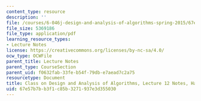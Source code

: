 ```yaml
---
content_type: resource
description: ''
file: /courses/6-046j-design-and-analysis-of-algorithms-spring-2015/67e57b7bb3f1c85b3271937e3d355030_MIT6_046JS15_writtenlec12.pdf
file_size: 5369186
file_type: application/pdf
learning_resource_types:
- Lecture Notes
license: https://creativecommons.org/licenses/by-nc-sa/4.0/
ocw_type: OCWFile
parent_title: Lecture Notes
parent_type: CourseSection
parent_uid: f0632fab-33fe-b54f-79db-e7aead7c2a75
resourcetype: Document
title: Class on Design and Analysis of Algorithms, Lecture 12 Notes, Handwritten
uid: 67e57b7b-b3f1-c85b-3271-937e3d355030
---
```

